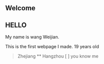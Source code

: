 ## Welcome 
## HELLO 
My name is wang Weijian. 

This is the first webpage I made.
19 years old
> Zhejiang 
** Hangzhou
[ ] you know me


